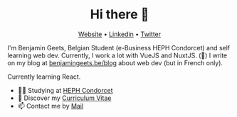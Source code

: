 <h1 align="center">Hi there 👋</h1>

<p align="center">
  <a href="https://benjamingeets.be">Website</a> •
  <a href="https://www.linkedin.com/in/benjamingeets">Linkedin</a> •
  <a href="https://twitter.com/intent/user?screen_name=benjamingeets">Twitter</a>
</p>

I'm Benjamin Geets, Belgian Student (e-Business HEPH Condorcet) and self learning web dev. Currently, I work a lot with VueJS and NuxtJS. (💚)
I write on my blog at [benjamingeets.be/blog](https://benjamingeets.be/blog) about web dev (but in French only).

Currently learning React.

* 👨‍🎓 Studying at [HEPH Condorcet](https://condorcet.be) <br/>
* 📄 Discover my [Curriculum Vitae](https://geets.dev/Benjamin_Geets_CV.pdf)<br/>
* 📫 Contact me by [Mail](mailto:b@geets.dev) 



